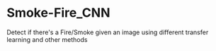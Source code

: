 # Smoke-Fire_CNN
Detect if there's a Fire/Smoke given an image using different transfer learning and other methods
